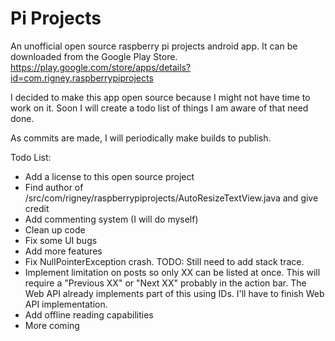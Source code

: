 Pi Projects
==========

An unofficial open source raspberry pi projects android app.  It can be downloaded from the Google Play Store.
https://play.google.com/store/apps/details?id=com.rigney.raspberrypiprojects

I decided to make this app open source because I might not have time to work on it.  Soon I will create a todo list of things I am aware of that need done.

As commits are made, I will periodically make builds to publish.

Todo List:
* Add a license to this open source project
* Find author of /src/com/rigney/raspberrypiprojects/AutoResizeTextView.java and give credit
* Add commenting system (I will do myself)
* Clean up code
* Fix some UI bugs
* Add more features
* Fix NullPointerException crash. TODO: Still need to add stack trace.
* Implement limitation on posts so only XX can be listed at once.  This will require a "Previous XX" or "Next XX" probably in the action bar. The Web API already implements part of this using IDs.  I'll have to finish Web API implementation.
* Add offline reading capabilities
* More coming
